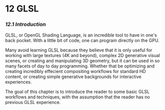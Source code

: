 # 12  GLSL
### *12.1 Introduction*

GLSL, or OpenGL Shading Language, is an incredible tool to have in one's back pocket. With a little bit of code, one can program directly on the GPU.

Many avoid learning GLSL because they believe that it is only useful for working with large textures (4K and beyond), complex 2D generative visual scenes, or creating and manipulating 3D geometry, but it can be used in so many facets of day to day programming. Whether that be optimizing and creating incredibly effecient compositing workflows for standard HD content, or creating simple generative backgrounds for interactive experiences.

The goal of this chapter is to introduce the reader to some basic GLSL workflows and techniques, with the assumption that the reader has no previous GLSL experience.